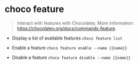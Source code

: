 # choco feature
> Interact with features with Chocolatey.
> More information: <https://chocolatey.org/docs/commands-feature>.

- Display a list of available features
`choco feature list`

- Enable a feature
`choco feature enable --name {{name}}`

- Disable a feature
`choco feature disable --name {{name}}`
